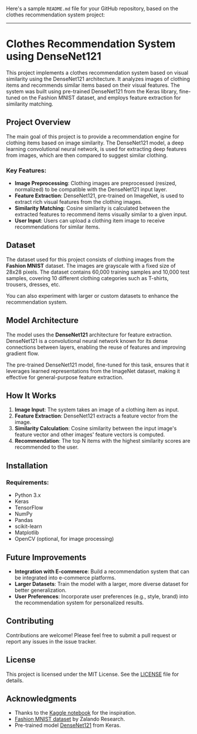 Here's a sample `README.md` file for your GitHub repository, based on the clothes recommendation system project:

---

# Clothes Recommendation System using DenseNet121

This project implements a clothes recommendation system based on visual similarity using the DenseNet121 architecture. It analyzes images of clothing items and recommends similar items based on their visual features. The system was built using pre-trained DenseNet121 from the Keras library, fine-tuned on the Fashion MNIST dataset, and employs feature extraction for similarity matching.

## Project Overview

The main goal of this project is to provide a recommendation engine for clothing items based on image similarity. The DenseNet121 model, a deep learning convolutional neural network, is used for extracting deep features from images, which are then compared to suggest similar clothing.

### Key Features:
- **Image Preprocessing**: Clothing images are preprocessed (resized, normalized) to be compatible with the DenseNet121 input layer.
- **Feature Extraction**: DenseNet121, pre-trained on ImageNet, is used to extract rich visual features from the clothing images.
- **Similarity Matching**: Cosine similarity is calculated between the extracted features to recommend items visually similar to a given input.
- **User Input**: Users can upload a clothing item image to receive recommendations for similar items.

## Dataset

The dataset used for this project consists of clothing images from the **Fashion MNIST** dataset. The images are grayscale with a fixed size of 28x28 pixels. The dataset contains 60,000 training samples and 10,000 test samples, covering 10 different clothing categories such as T-shirts, trousers, dresses, etc.

You can also experiment with larger or custom datasets to enhance the recommendation system.

## Model Architecture

The model uses the **DenseNet121** architecture for feature extraction. DenseNet121 is a convolutional neural network known for its dense connections between layers, enabling the reuse of features and improving gradient flow.

The pre-trained DenseNet121 model, fine-tuned for this task, ensures that it leverages learned representations from the ImageNet dataset, making it effective for general-purpose feature extraction.

## How It Works

1. **Image Input**: The system takes an image of a clothing item as input.
2. **Feature Extraction**: DenseNet121 extracts a feature vector from the image.
3. **Similarity Calculation**: Cosine similarity between the input image's feature vector and other images' feature vectors is computed.
4. **Recommendation**: The top N items with the highest similarity scores are recommended to the user.

## Installation

### Requirements:
- Python 3.x
- Keras
- TensorFlow
- NumPy
- Pandas
- scikit-learn
- Matplotlib
- OpenCV (optional, for image processing)

## Future Improvements

- **Integration with E-commerce**: Build a recommendation system that can be integrated into e-commerce platforms.
- **Larger Datasets**: Train the model with a larger, more diverse dataset for better generalization.
- **User Preferences**: Incorporate user preferences (e.g., style, brand) into the recommendation system for personalized results.

## Contributing

Contributions are welcome! Please feel free to submit a pull request or report any issues in the issue tracker.

## License

This project is licensed under the MIT License. See the [LICENSE](LICENSE) file for details.

## Acknowledgments

- Thanks to the [Kaggle notebook](https://www.kaggle.com/code/gulgaishatemerbekova/clothes-recommendation-system-using-densenet121/input) for the inspiration.
- [Fashion MNIST dataset](https://github.com/zalandoresearch/fashion-mnist) by Zalando Research.
- Pre-trained model [DenseNet121](https://arxiv.org/abs/1608.06993) from Keras.
